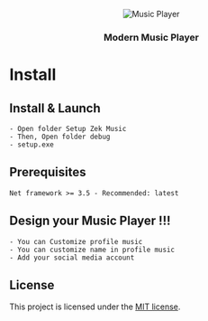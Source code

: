 <p align="center">
    <img src="https://i.ibb.co/ZKhtd7V/Untitled-1.png" alt="Music Player">
  </a>
</p>

<h3 align="center">Modern Music Player</h3>

# Install
## Install & Launch

```
- Open folder Setup Zek Music
- Then, Open folder debug
- setup.exe
```


## Prerequisites

```
Net framework >= 3.5 - Recommended: latest
```

## Design your Music Player !!!

```
- You can Customize profile music
- You can customize name in profile music
- Add your social media account 
```
## License

This project is licensed under the [MIT license](LICENSE).
